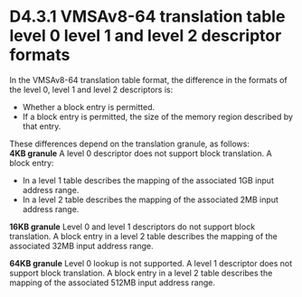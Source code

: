# D4.3.1 VMSAv8-64 translation table level 0 level 1 and level 2 descriptor formats

In the VMSAv8-64 translation table format, the difference in the formats of the level 0, level 1 and level 2 descriptors is:
* Whether a block entry is permitted.
* If a block entry is permitted, the size of the memory region described by that entry.

These differences depend on the translation granule, as follows:  
**4KB granule** A level 0 descriptor does not support block translation.
A block entry:
* In a level 1 table describes the mapping of the associated 1GB input address range.
* In a level 2 table describes the mapping of the associated 2MB input address range.  

**16KB granule** Level 0 and level 1 descriptors do not support block translation.
      A block entry in a level 2 table describes the mapping of the associated 32MB input address range.  

**64KB granule** Level 0 lookup is not supported.
A level 1 descriptor does not support block translation.
A block entry in a level 2 table describes the mapping of the associated 512MB input address range.
